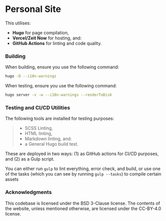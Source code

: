 # Personal Site

This utilises:
- **Hugo** for page compilation,
- **Vercel/Zeit Now** for hosting, and:
- **GitHub Actions** for linting and code quality.

### Building

When building, ensure you use the following command:
```sh
hugo -D --i18n-warnings
```

When testing, ensure you use the following command:
```sh
hugo server -v -w --i18n-warnings --renderToDisk
```

### Testing and CI/CD Utilities
The following tools are installed for testing purposes:
> - SCSS Linting,
> - HTML linting,
> - Markdown linting, and:
> - a General Hugo build test.

These are deployed in two ways: (1) as GitHub actions for CI/CD purposes, and (2) as a Gulp script.

You can either run `gulp` to lint everything, error check, and build, or use one of the tasks (which you can see by running `gulp --tasks`) to compile certain assets

### Acknowledgments

This codebase is licensed under the BSD 3-Clause license. The contents of the website, unless mentioned otherwise, are licensed under the CC-BY-4.0 license.